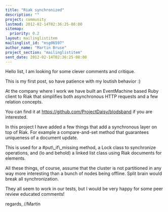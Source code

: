 ```yaml
---
title: "Riak synchronized"
description: ""
project: community
lastmod: 2012-02-14T02:36:25-08:00
sitemap:
  priority: 0.2
layout: mailinglistitem
mailinglist_id: "msg06597"
author_name: "Martin Bruse"
project_section: "mailinglistitem"
sent_date: 2012-02-14T02:36:25-08:00
---
```



Hello list, I am looking for some clever comments and critique.

This is my first post, so have patience with my loutish behavior :)

At the company where I work we have built an EventMachine
 based Ruby client to Riak that
simplifies both asynchronous HTTP requests and a few relation
concepts.

You can find it at https://github.com/ProjectDaisy/blodsband if you
are interested.

In this project I have added a few things that add a synchronous layer
on top of Riak. For example a compare-and-set method that guarantees
uniqueness of a document update.

This is used for a #put\\_if\\_missing method, a Lock class to synchronize
operations, and (lo and behold) a linked list class using Riak
documents for elements.

All these things, of course, assume that the cluster is not
partitioned in any way more interesting than a bunch of nodes being
offline. Split brain would break all synchronization.

They all seem to work in our tests, but I would be very happy for some
peer review educated comments!

regards,
//Martin

